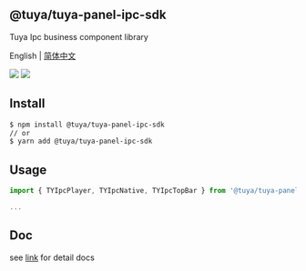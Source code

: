 ## @tuya/tuya-panel-ipc-sdk

Tuya Ipc business component library

English | [简体中文](./README-zh_CN.md)

[![](https://img.shields.io/npm/v/@tuya/tuya-panel-ipc-sdk/latest.svg)](https://www.npmjs.com/package/@tuya/tuya-panel-ipc-sdk)
[![](https://codecov.io/gh/tuya/tuya-panel-sdk/branch/ipc/graph/badge.svg)](https://codecov.io/gh/tuya/tuya-panel-sdk/branches/ipc)

## Install

```sh
$ npm install @tuya/tuya-panel-ipc-sdk
// or
$ yarn add @tuya/tuya-panel-ipc-sdk
```

## Usage

```js
import { TYIpcPlayer, TYIpcNative, TYIpcTopBar } from '@tuya/tuya-panel-ipc-sdk';

...
```

## Doc

see [link](https://developer.tuya.com/cn/docs/iot/panel-development/panel-sdk-development/ipc-vacuum-sdk-development) for detail docs
